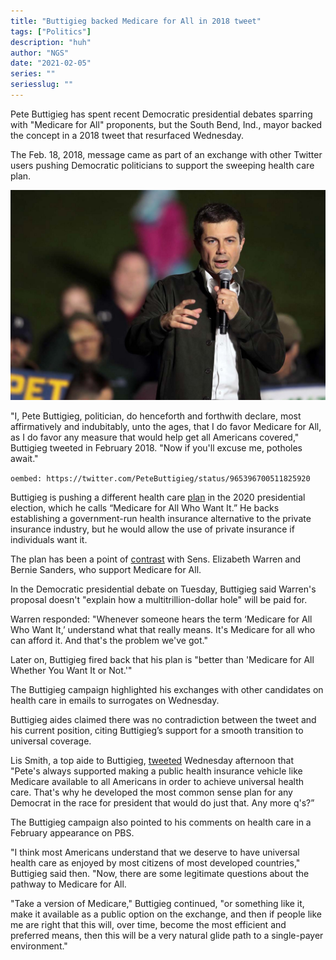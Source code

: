 ```yaml
---
title: "Buttigieg backed Medicare for All in 2018 tweet"
tags: ["Politics"]
description: "huh"
author: "NGS"
date: "2021-02-05"
series: ""
seriesslug: ""
---
```


Pete Buttigieg has spent recent Democratic presidential debates sparring with "Medicare for All" proponents, but the South Bend, Ind., mayor backed the concept in a 2018 tweet that resurfaced Wednesday.

The Feb. 18, 2018, message came as part of an exchange with other Twitter users pushing Democratic politicians to support the sweeping health care plan.

![Pete](pete.jpg)

"I, Pete Buttigieg, politician, do henceforth and forthwith declare, most affirmatively and indubitably, unto the ages, that I do favor Medicare for All, as I do favor any measure that would help get all Americans covered," Buttigieg tweeted in February 2018. "Now if you'll excuse me, potholes await."

`oembed: https://twitter.com/PeteButtigieg/status/965396700511825920`

Buttigieg is pushing a different health care [plan](https://www.politico.com/story/2019/09/19/pete-buttigieg-2020-health-care-plan-1502581) in the 2020 presidential election, which he calls “Medicare for All Who Want It.” He backs establishing a government-run health insurance alternative to the private insurance industry, but he would allow the use of private insurance if individuals want it.

The plan has been a point of [contrast](https://www.politico.com/news/2019/10/12/pete-buttigieg-health-care-attacks-040307) with Sens. Elizabeth Warren and Bernie Sanders, who support Medicare for All.

In the Democratic presidential debate on Tuesday, Buttigieg said Warren's proposal doesn't "explain how a multitrillion-dollar hole" will be paid for.

Warren responded: "Whenever someone hears the term ‘Medicare for All Who Want It,’ understand what that really means. It's Medicare for all who can afford it. And that's the problem we've got."

Later on, Buttigieg fired back that his plan is "better than 'Medicare for All Whether You Want It or Not.'"

The Buttigieg campaign highlighted his exchanges with other candidates on health care in emails to surrogates on Wednesday.

Buttigieg aides claimed there was no contradiction between the tweet and his current position, citing Buttigieg’s support for a smooth transition to universal coverage.

Lis Smith, a top aide to Buttigieg, [tweeted](https://twitter.com/Lis_Smith/status/1184563920947892224) Wednesday afternoon that "Pete's always supported making a public health insurance vehicle like Medicare available to all Americans in order to achieve universal health care. That's why he developed the most common sense plan for any Democrat in the race for president that would do just that. Any more q's?”

The Buttigieg campaign also pointed to his comments on health care in a February appearance on PBS.

"I think most Americans understand that we deserve to have universal health care as enjoyed by most citizens of most developed countries," Buttigieg said then. "Now, there are some legitimate questions about the pathway to Medicare for All.

"Take a version of Medicare," Buttigieg continued, "or something like it, make it available as a public option on the exchange, and then if people like me are right that this will, over time, become the most efficient and preferred means, then this will be a very natural glide path to a single-payer environment."